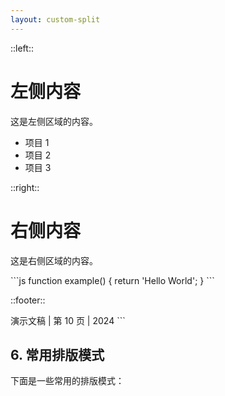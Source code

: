 ```yaml
---
layout: custom-split
---
```


::left::

# 左侧内容

这是左侧区域的内容。

- 项目 1
- 项目 2
- 项目 3

::right::

# 右侧内容

这是右侧区域的内容。

\`\`\`js
function example() {
  return 'Hello World';
}
\`\`\`

::footer::

演示文稿 | 第 10 页 | 2024
\`\`\`

## 6. 常用排版模式

下面是一些常用的排版模式：
